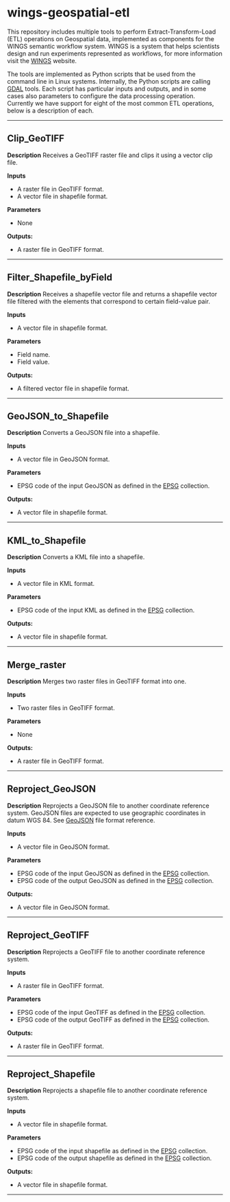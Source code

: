 # wings-geospatial-etl

This repository includes multiple tools to perform Extract-Transform-Load (ETL) operations on Geospatial data, implemented as components for the WINGS semantic workflow system. WINGS is a system that helps scientists design and run experiments represented as workflows, for more information visit the [WINGS](www.wings-workflows.org) website.

The tools are implemented as Python scripts that be used from the command line in Linux systems. Internally, the Python scripts are calling [GDAL](https://gdal.org/) tools. Each script has particular inputs and outputs, and in some cases also parameters to configure the data processing operation. Currently we have support for eight of the most common ETL operations, below is a description of each.

---

## Clip_GeoTIFF

  **Description** Receives a GeoTIFF raster file and clips it using a vector clip file.
  
  **Inputs**
    
  * A raster file in GeoTIFF format.
  * A vector file in shapefile format.
  
  **Parameters**
    
  * None
  
  **Outputs:**
    
  * A raster file in GeoTIFF format.
  
---

## Filter_Shapefile_byField

  **Description** Receives a shapefile vector file and returns a shapefile vector file filtered with the elements that correspond to certain field-value pair.
  
  **Inputs**
    
  * A vector file in shapefile format.
  
  **Parameters**
    
  * Field name.
  * Field value.
  
  **Outputs:**
    
  * A filtered vector file in shapefile format.

---

## GeoJSON_to_Shapefile

  **Description** Converts a GeoJSON file into a shapefile.
  
  **Inputs**
    
  * A vector file in GeoJSON format.
  
  **Parameters**
    
  * EPSG code of the input GeoJSON as defined in the [EPSG](http://www.epsg.org/) collection.
  
  **Outputs:**
    
  * A vector file in shapefile format.
  
---

## KML_to_Shapefile

  **Description** Converts a KML file into a shapefile.
  
  **Inputs**
    
  * A vector file in KML format.
  
  **Parameters**
    
  * EPSG code of the input KML as defined in the [EPSG](http://www.epsg.org/) collection.
  
  **Outputs:**
    
  * A vector file in shapefile format.

---

## Merge_raster

  **Description** Merges two raster files in GeoTIFF format into one.
  
  **Inputs**
    
  * Two raster files in GeoTIFF format.
  
  **Parameters**
    
  * None
  
  **Outputs:**
    
  * A raster file in GeoTIFF format.
  
---

## Reproject_GeoJSON

  **Description** Reprojects a GeoJSON file to another coordinate reference system. GeoJSON files are expected to use geographic coordinates in datum WGS 84. See [GeoJSON](https://tools.ietf.org/html/rfc7946) file format reference.
  
  **Inputs**
    
  * A vector file in GeoJSON format.
  
  **Parameters**
    
  * EPSG code of the input GeoJSON as defined in the [EPSG](http://www.epsg.org/) collection.
  * EPSG code of the output GeoJSON as defined in the [EPSG](http://www.epsg.org/) collection.
  
  **Outputs:**
    
  * A vector file in GeoJSON format.
  
---

## Reproject_GeoTIFF

  **Description** Reprojects a GeoTIFF file to another coordinate reference system.
  
  **Inputs**
    
  * A raster file in GeoTIFF format.
  
  **Parameters**
    
  * EPSG code of the input GeoTIFF as defined in the [EPSG](http://www.epsg.org/) collection.
  * EPSG code of the output GeoTIFF as defined in the [EPSG](http://www.epsg.org/) collection.
  
  **Outputs:**
    
  * A raster file in GeoTIFF format.
  
---

## Reproject_Shapefile

  **Description** Reprojects a shapefile file to another coordinate reference system.
  
  **Inputs**
    
  * A vector file in shapefile format.
  
  **Parameters**
    
  * EPSG code of the input shapefile as defined in the [EPSG](http://www.epsg.org/) collection.
  * EPSG code of the output shapefile as defined in the [EPSG](http://www.epsg.org/) collection.
  
  **Outputs:**
    
  * A vector file in shapefile format.
  
---
